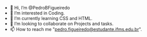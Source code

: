 - 👋 Hi, I’m @PedroBFigueiredo
- 👀 I’m interested in Coding.
- 🌱 I’m currently learning CSS and HTML.
- 💞️ I’m looking to collaborate on Projects and tasks.
- 📫 How to reach me "pedro.figueiredo@estudante.ifms.edu.br".

<!---
PedroBFigueiredo/PedroBFigueiredo is a ✨ special ✨ repository because its `README.md` (this file) appears on your GitHub profile.
You can click the Preview link to take a look at your changes.
--->
